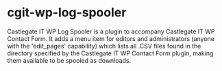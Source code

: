 # cgit-wp-log-spooler

Castlegate IT WP Log Spooler is a plugin to accompany Castlegate IT WP Contact Form. It adds a menu item for editors and administrators (anyone with the 'edit_pages' capability) which lists all .CSV files found in the directory specified by the Castlegate IT WP Contact Form plugin, making them available to be spooled as downloads.
